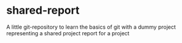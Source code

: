 # shared-report
A little git-repository to learn the basics of git with a dummy project representing a shared project report for a project
